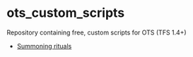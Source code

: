 # ots_custom_scripts
Repository containing free, custom scripts for OTS (TFS 1.4+)

- [Summoning rituals](https://github.com/Mestru/ots_custom_scripts/tree/main/rituals)
